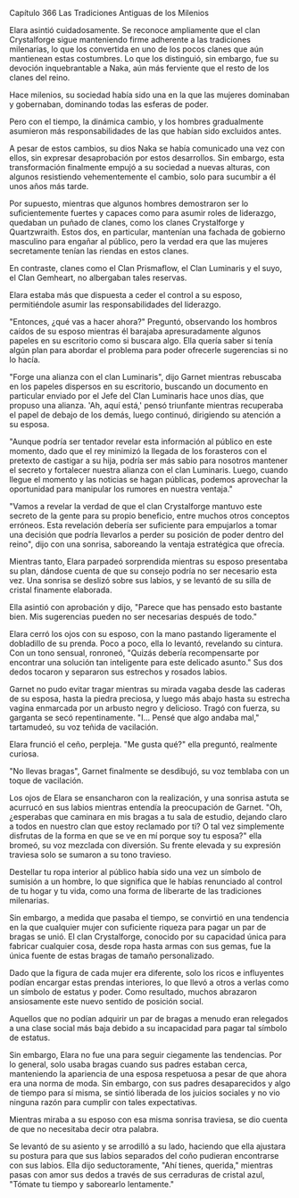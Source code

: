 
Capítulo 366 Las Tradiciones Antiguas de los Milenios

Elara asintió cuidadosamente. Se reconoce ampliamente que el clan Crystalforge sigue manteniendo firme adherente a las tradiciones milenarias, lo que los convertida en uno de los pocos clanes que aún mantienean estas costumbres. Lo que los distinguió, sin embargo, fue su devoción inquebrantable a Naka, aún más ferviente que el resto de los clanes del reino.

Hace milenios, su sociedad había sido una en la que las mujeres dominaban y gobernaban, dominando todas las esferas de poder.

Pero con el tiempo, la dinámica cambio, y los hombres gradualmente asumieron más responsabilidades de las que habían sido excluidos antes.

A pesar de estos cambios, su dios Naka se había comunicado una vez con ellos, sin expresar desaprobación por estos desarrollos. Sin embargo, esta transformación finalmente empujó a su sociedad a nuevas alturas, con algunos resistiendo vehementemente el cambio, solo para sucumbir a él unos años más tarde.

Por supuesto, mientras que algunos hombres demostraron ser lo suficientemente fuertes y capaces como para asumir roles de liderazgo, quedaban un puñado de clanes, como los clanes Crystalforge y Quartzwraith. Estos dos, en particular, mantenían una fachada de gobierno masculino para engañar al público, pero la verdad era que las mujeres secretamente tenían las riendas en estos clanes.

En contraste, clanes como el Clan Prismaflow, el Clan Luminaris y el suyo, el Clan Gemheart, no albergaban tales reservas.

Elara estaba más que dispuesta a ceder el control a su esposo, permitiéndole asumir las responsabilidades del liderazgo.

"Entonces, ¿qué vas a hacer ahora?" Preguntó, observando los hombros caídos de su esposo mientras él barajaba apresuradamente algunos papeles en su escritorio como si buscara algo. Ella quería saber si tenía algún plan para abordar el problema para poder ofrecerle sugerencias si no lo hacía.

"Forge una alianza con el clan Luminaris", dijo Garnet mientras rebuscaba en los papeles dispersos en su escritorio, buscando un documento en particular enviado por el Jefe del Clan Luminaris hace unos días, que propuso una alianza. 'Ah, aquí está,' pensó triunfante mientras recuperaba el papel de debajo de los demás, luego continuó, dirigiendo su atención a su esposa.

"Aunque podría ser tentador revelar esta información al público en este momento, dado que el rey minimizó la llegada de los forasteros con el pretexto de castigar a su hija, podría ser más sabio para nosotros mantener el secreto y fortalecer nuestra alianza con el clan Luminaris. Luego, cuando llegue el momento y las noticias se hagan públicas, podemos aprovechar la oportunidad para manipular los rumores en nuestra ventaja."

"Vamos a revelar la verdad de que el clan Crystalforge mantuvo este secreto de la gente para su propio beneficio, entre muchos otros conceptos erróneos. Esta revelación debería ser suficiente para empujarlos a tomar una decisión que podría llevarlos a perder su posición de poder dentro del reino", dijo con una sonrisa, saboreando la ventaja estratégica que ofrecía.

Mientras tanto, Elara parpadeó sorprendida mientras su esposo presentaba su plan, dándose cuenta de que su consejo podría no ser necesario esta vez. Una sonrisa se deslizó sobre sus labios, y se levantó de su silla de cristal finamente elaborada.

Ella asintió con aprobación y dijo, "Parece que has pensado esto bastante bien. Mis sugerencias pueden no ser necesarias después de todo."

Elara cerró los ojos con su esposo, con la mano pastando ligeramente el dobladillo de su prenda. Poco a poco, ella lo levantó, revelando su cintura. Con un tono sensual, ronroneó, "Quizás debería recompensarte por encontrar una solución tan inteligente para este delicado asunto." Sus dos dedos tocaron y separaron sus estrechos y rosados labios.

Garnet no pudo evitar tragar mientras su mirada vagaba desde las caderas de su esposa, hasta la piedra preciosa, y luego más abajo hasta su estrecha vagina enmarcada por un arbusto negro y delicioso. Tragó con fuerza, su garganta se secó repentinamente. "I... Pensé que algo andaba mal," tartamudeó, su voz teñida de vacilación.

Elara frunció el ceño, perpleja. "Me gusta qué?" ella preguntó, realmente curiosa.

"No llevas bragas", Garnet finalmente se desdibujó, su voz temblaba con un toque de vacilación.

Los ojos de Elara se ensancharon con la realización, y una sonrisa astuta se acurrucó en sus labios mientras entendía la preocupación de Garnet. "Oh, ¿esperabas que caminara en mis bragas a tu sala de estudio, dejando claro a todos en nuestro clan que estoy reclamado por ti? O tal vez simplemente disfrutas de la forma en que se ve en mí porque soy tu esposa?" ella bromeó, su voz mezclada con diversión. Su frente elevada y su expresión traviesa solo se sumaron a su tono travieso.

Destellar tu ropa interior al público había sido una vez un símbolo de sumisión a un hombre, lo que significa que le habías renunciado al control de tu hogar y tu vida, como una forma de liberarte de las tradiciones milenarias.

Sin embargo, a medida que pasaba el tiempo, se convirtió en una tendencia en la que cualquier mujer con suficiente riqueza para pagar un par de bragas se unió. El clan Crystalforge, conocido por su capacidad única para fabricar cualquier cosa, desde ropa hasta armas con sus gemas, fue la única fuente de estas bragas de tamaño personalizado.

Dado que la figura de cada mujer era diferente, solo los ricos e influyentes podían encargar estas prendas interiores, lo que llevó a otros a verlas como un símbolo de estatus y poder. Como resultado, muchos abrazaron ansiosamente este nuevo sentido de posición social.

Aquellos que no podían adquirir un par de bragas a menudo eran relegados a una clase social más baja debido a su incapacidad para pagar tal símbolo de estatus.

Sin embargo, Elara no fue una para seguir ciegamente las tendencias. Por lo general, solo usaba bragas cuando sus padres estaban cerca, manteniendo la apariencia de una esposa respetuosa a pesar de que ahora era una norma de moda. Sin embargo, con sus padres desaparecidos y algo de tiempo para sí misma, se sintió liberada de los juicios sociales y no vio ninguna razón para cumplir con tales expectativas.

Mientras miraba a su esposo con esa misma sonrisa traviesa, se dio cuenta de que no necesitaba decir otra palabra.

Se levantó de su asiento y se arrodilló a su lado, haciendo que ella ajustara su postura para que sus labios separados del coño pudieran encontrarse con sus labios. Ella dijo seductoramente, "Ahí tienes, querida," mientras pasas con amor sus dedos a través de sus cerraduras de cristal azul, "Tómate tu tiempo y saborearlo lentamente."
